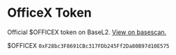 # OfficeX Token

Official $OFFICEX token on BaseL2. [View on basescan.](https://basescan.org/address/0xF28bc3F8691CBc317FDb245Ff2Da80B97d10E575#readContract)

$OFFICEX `0xF28bc3F8691CBc317FDb245Ff2Da80B97d10E575`
